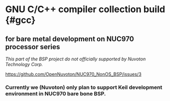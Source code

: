 # GNU C/C++ compiler collection build {#gcc}
## for bare metal development on NUC970 processor series

*This part of the BSP project do not officially supported by Nuvoton Technology Corp.*

https://github.com/OpenNuvoton/NUC970_NonOS_BSP/issues/3

### Currently we (Nuvoton) only plan to support Keil development environment  in NUC970 bare bone BSP.


